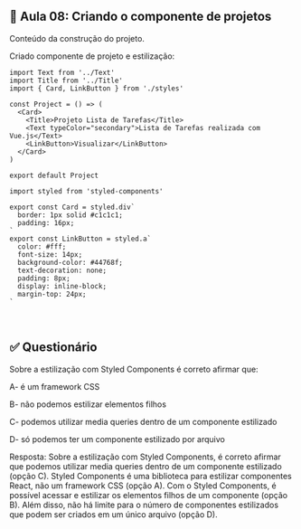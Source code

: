 ## 📝 Aula 08: Criando o componente de projetos
Conteúdo da construção do projeto.

Criado componente de projeto e estilização:
```
import Text from '../Text'
import Title from '../Title'
import { Card, LinkButton } from './styles'

const Project = () => (
  <Card>
    <Title>Projeto Lista de Tarefas</Title>
    <Text typeColor="secondary">Lista de Tarefas realizada com Vue.js</Text>
    <LinkButton>Visualizar</LinkButton>
  </Card>
)

export default Project
```

```
import styled from 'styled-components'

export const Card = styled.div`
  border: 1px solid #c1c1c1;
  padding: 16px;
`
export const LinkButton = styled.a`
  color: #fff;
  font-size: 14px;
  background-color: #44768f;
  text-decoration: none;
  padding: 8px;
  display: inline-block;
  margin-top: 24px;
`
```

<br>

## ✅ Questionário
Sobre a estilização com Styled Components é correto afirmar que:

A- é um framework CSS

B- não podemos estilizar elementos filhos

C- podemos utilizar media queries dentro de um componente estilizado

D- só podemos ter um componente estilizado por arquivo

Resposta: Sobre a estilização com Styled Components, é correto afirmar que podemos utilizar media queries dentro de um componente estilizado (opção C). Styled Components é uma biblioteca para estilizar componentes React, não um framework CSS (opção A). Com o Styled Components, é possível acessar e estilizar os elementos filhos de um componente (opção B). Além disso, não há limite para o número de componentes estilizados que podem ser criados em um único arquivo (opção D).
